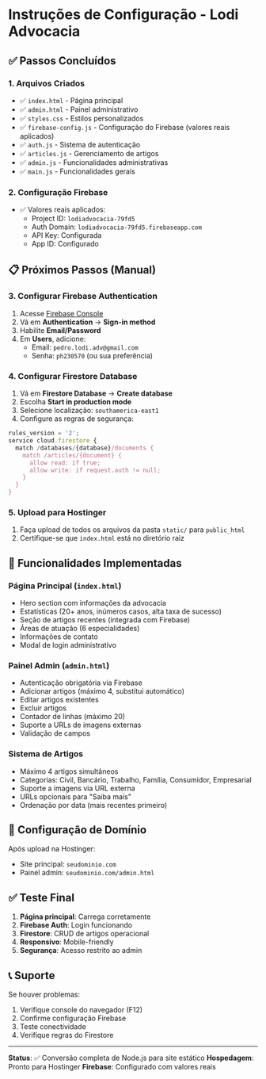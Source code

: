 # Instruções de Configuração - Lodi Advocacia

## ✅ Passos Concluídos

### 1. Arquivos Criados
- ✅ `index.html` - Página principal
- ✅ `admin.html` - Painel administrativo
- ✅ `styles.css` - Estilos personalizados
- ✅ `firebase-config.js` - Configuração do Firebase (valores reais aplicados)
- ✅ `auth.js` - Sistema de autenticação
- ✅ `articles.js` - Gerenciamento de artigos
- ✅ `admin.js` - Funcionalidades administrativas
- ✅ `main.js` - Funcionalidades gerais

### 2. Configuração Firebase
- ✅ Valores reais aplicados:
  - Project ID: `lodiadvocacia-79fd5`
  - Auth Domain: `lodiadvocacia-79fd5.firebaseapp.com`
  - API Key: Configurada
  - App ID: Configurado

## 📋 Próximos Passos (Manual)

### 3. Configurar Firebase Authentication
1. Acesse [Firebase Console](https://console.firebase.google.com/project/lodiadvocacia-79fd5)
2. Vá em **Authentication** → **Sign-in method**
3. Habilite **Email/Password**
4. Em **Users**, adicione:
   - Email: `pedro.lodi.adv@gmail.com`
   - Senha: `ph230570` (ou sua preferência)

### 4. Configurar Firestore Database
1. Vá em **Firestore Database** → **Create database**
2. Escolha **Start in production mode**
3. Selecione localização: `southamerica-east1`
4. Configure as regras de segurança:

```javascript
rules_version = '2';
service cloud.firestore {
  match /databases/{database}/documents {
    match /articles/{document} {
      allow read: if true;
      allow write: if request.auth != null;
    }
  }
}
```

### 5. Upload para Hostinger
1. Faça upload de todos os arquivos da pasta `static/` para `public_html`
2. Certifique-se que `index.html` está no diretório raiz

## 🎯 Funcionalidades Implementadas

### Página Principal (`index.html`)
- Hero section com informações da advocacia
- Estatísticas (20+ anos, inúmeros casos, alta taxa de sucesso)
- Seção de artigos recentes (integrada com Firebase)
- Áreas de atuação (6 especialidades)
- Informações de contato
- Modal de login administrativo

### Painel Admin (`admin.html`)
- Autenticação obrigatória via Firebase
- Adicionar artigos (máximo 4, substitui automático)
- Editar artigos existentes
- Excluir artigos
- Contador de linhas (máximo 20)
- Suporte a URLs de imagens externas
- Validação de campos

### Sistema de Artigos
- Máximo 4 artigos simultâneos
- Categorias: Civil, Bancário, Trabalho, Família, Consumidor, Empresarial
- Suporte a imagens via URL externa
- URLs opcionais para "Saiba mais"
- Ordenação por data (mais recentes primeiro)

## 🔧 Configuração de Domínio

Após upload na Hostinger:
- Site principal: `seudominio.com`
- Painel admin: `seudominio.com/admin.html`

## ✅ Teste Final

1. **Página principal**: Carrega corretamente
2. **Firebase Auth**: Login funcionando
3. **Firestore**: CRUD de artigos operacional
4. **Responsivo**: Mobile-friendly
5. **Segurança**: Acesso restrito ao admin

## 📞 Suporte

Se houver problemas:
1. Verifique console do navegador (F12)
2. Confirme configuração Firebase
3. Teste conectividade
4. Verifique regras do Firestore

---
**Status**: ✅ Conversão completa de Node.js para site estático
**Hospedagem**: Pronto para Hostinger
**Firebase**: Configurado com valores reais